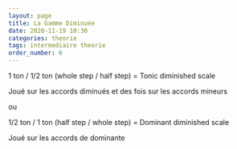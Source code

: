 ```yaml
---
layout: page
title: La Gamme Diminuée
date: 2020-11-19 10:30
categories: theorie
tags: intermediaire theorie
order_number: 6
---
```


1 ton / 1/2 ton (whole step / half step) = Tonic diminished scale

Joué sur les accords diminués et des fois sur les accords mineurs

ou 

1/2 ton / 1 ton (half step / whole step) = Dominant diminished scale

Joué sur les accords de dominante